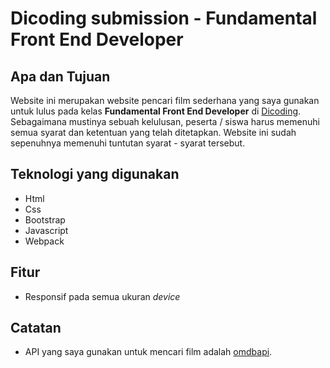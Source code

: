 # Dicoding submission - Fundamental Front End Developer

## Apa dan Tujuan

Website ini merupakan website pencari film sederhana yang saya gunakan untuk lulus pada kelas **Fundamental Front End Developer** di [Dicoding](https://dicoding.com). Sebagaimana mustinya sebuah kelulusan, peserta / siswa harus memenuhi semua syarat dan ketentuan yang telah ditetapkan. Website ini sudah sepenuhnya memenuhi tuntutan syarat - syarat tersebut.

## Teknologi yang digunakan

-   Html
-   Css
-   Bootstrap
-   Javascript
-   Webpack

## Fitur

-   Responsif pada semua ukuran _device_

## Catatan

-   API yang saya gunakan untuk mencari film adalah [omdbapi](https://omdbapi.com).
